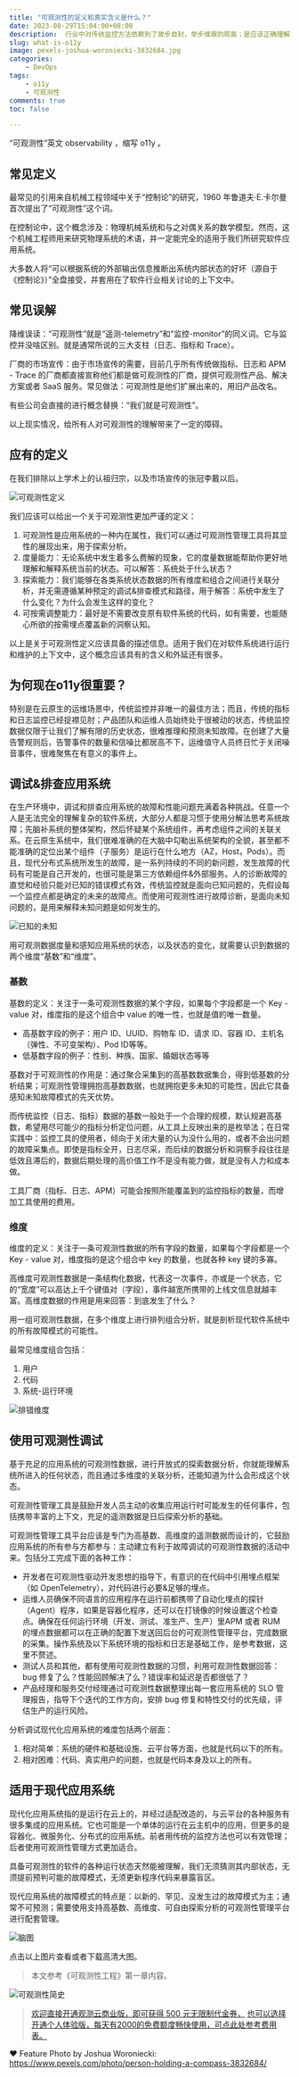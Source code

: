 ```yaml
---
title: "可观测性的定义和真实含义是什么？"
date: 2023-08-29T15:04:00+08:00
description:  行业中对传统监控方法依赖到了故步自封，举步维艰的局面；是应该正确理解和运用可观测性的时候了。
slug: what-is-o11y
image: pexels-joshua-woroniecki-3832684.jpg
categories:
    - DevOps
tags:
    - o11y
    - 可观测性
comments: true
toc: false

---
```


“可观测性”英文 observability ，缩写 o11y 。

## 常见定义

最常见的引用来自机械工程领域中关于“控制论”的研究，1960 年鲁道夫·E.卡尔曼首次提出了“可观测性”这个词。

在控制论中，这个概念涉及：物理机械系统和与之对偶关系的数学模型。然而，这个机械工程师用来研究物理系统的术语，并一定能完全的适用于我们所研究软件应用系统。

大多数人将“可以根据系统的外部输出信息推断出系统内部状态的好坏（源自于《控制论》）”全盘接受，并套用在了软件行业相关讨论的上下文中。

## 常见误解

降维误读：“可观测性”就是“遥测-telemetry”和“监控-monitor”的同义词。它与监控并没啥区别。就是通常所说的三大支柱（日志、指标和 Trace）。

厂商的市场宣传：由于市场宣传的需要，目前几乎所有传统做指标、日志和 APM - Trace 的厂商都直接宣称他们都是做可观测性的厂商，提供可观测性产品、解决方案或者 SaaS 服务。常见做法：可观测性是他们扩展出来的，用旧产品改名。

有些公司会直接的进行概念替换：“我们就是可观测性”。

以上现实情况，给所有人对可观测性的理解带来了一定的障碍。

## 应有的定义

在我们排除以上学术上的认祖归宗，以及市场宣传的张冠李戴以后。

![可观测性定义](o11y-def.jpg)

我们应该可以给出一个关于可观测性更加严谨的定义：

1. 可观测性是应用系统的一种内在属性，我们可以通过可观测性管理工具将其显性的展现出来，用于探索分析。
2. 度量能力：无论系统中发生着多么费解的现象，它的度量数据能帮助你更好地理解和解释系统当前的状态。可以解答：系统处于什么状态？
3. 探索能力：我们能够在各类系统状态数据的所有维度和组合之间进行关联分析，并无需遵循某种预定的调试&排查模式和路径，用于解答：系统中发生了什么变化？为什么会发生这样的变化？
4. 可按需调整能力：最好是不需要改变原有软件系统的代码，如有需要，也能随心所欲的按需埋点覆盖新的洞察认知。

以上是关于可观测性定义应该具备的描述信息。适用于我们在对软件系统进行运行和维护的上下文中，这个概念应该具有的含义和外延还有很多。

## 为何现在o11y很重要？

特别是在云原生的运维场景中，传统监控并非唯一的最佳方法；而且，传统的指标和日志监控已经捉襟见肘；产品团队和运维人员始终处于很被动的状态，传统监控数据仅限于让我们了解有限的历史状态，很难推理和预测未知故障。在创建了大量告警规则后，告警事件的数量和信噪比都居高不下，运维值守人员终日忙于关闭噪音事件，很难聚焦在有意义的事件上。

## 调试&排查应用系统

在生产环境中，调试和排查应用系统的故障和性能问题充满着各种挑战。任意一个人是无法完全的理解复杂的软件系统，大部分人都是习惯于使用分解法思考系统故障；先脑补系统的整体架构，然后怀疑某个系统组件，再考虑组件之间的关联关系。在云原生系统中，我们很难准确的在大脑中勾勒出系统架构的全貌，甚至都不能准确的定位出某个组件（子服务）是运行在什么地方（AZ，Host，Pods）。而且，现代分布式系统所发生的故障，是一系列持续的不同的新问题，发生故障的代码有可能是自己开发的，也很可能是第三方依赖组件&外部服务。人的诊断故障的直觉和经验只能对已知的错误模式有效，传统监控就是面向已知问题的，先假设每一个监控点都是确定的未来的故障点。而使用可观测性进行故障诊断，是面向未知问题的，是用来解释未知问题是如何发生的。

![已知的未知](know-unknow.jpg)

用可观测数据度量和感知应用系统的状态，以及状态的变化，就需要认识到数据的两个维度“基数”和“维度”。

### 基数

基数的定义：关注于一条可观测性数据的某个字段，如果每个字段都是一个 Key - value 对，维度指的是这个组合中 value 的唯一性，也就是值的唯一数量。

* 高基数字段的例子：用户 ID、UUID、购物车 ID、请求 ID、容器 ID、主机名（弹性、不可变架构）、Pod ID等等。
* 低基数字段的例子：性别、种族、国家、婚姻状态等等

基数对于可观测性的作用是：通过聚合采集到的高基数数据集合，得到低基数的分析结果；可观测性管理拥抱高基数数据，也就拥抱更多未知的可能性，因此它具备感知未知故障模式的先天优势。

而传统监控（日志、指标）数据的基数一般处于一个合理的规模，默认规避高基数，希望用尽可能少的指标分析定位问题，从工具上反映出来的是枚举法；在日常实践中：监控工具的使用者，倾向于关闭大量的认为没什么用的，或者不会出问题的故障采集点。即使是指标全开，日志尽采，而后续的数据分析和洞察手段往往是低效且滞后的，数据后期处理的高价值工作不是没有能力做，就是没有人力和成本做。

工具厂商（指标、日志、APM）可能会按照所能覆盖到的监控指标的数量，而增加工具使用的费用。

### 维度

维度的定义：关注于一条可观测性数据的所有字段的数量，如果每个字段都是一个 Key - value 对，维度指的是这个组合中 key 的数量，也就各种 key 键的多寡。

高维度可观测性数据是一条结构化数据，代表这一次事件，亦或是一个状态，它的“宽度”可以高达上千个键值对（字段），事件越宽所携带的上线文信息就越丰富。高维度数据的作用是用来回答：到底发生了什么？

用一组可观测性数据，在多个维度上进行排列组合分析，就是剖析现代软件系统中的所有故障模式的可能性。

最常见维度组合包括：

1. 用户
2. 代码
3. 系统-运行环境

![排错维度](3d.jpg)

## 使用可观测性调试

基于充足的应用系统的可观测性数据，进行开放式的探索数据分析，你就能理解系统所进入的任何状态，而且通过多维度的关联分析，还能知道为什么会形成这个状态。

可观测性管理工具是鼓励开发人员主动的收集应用运行时可能发生的任何事件，包括携带丰富的上下文，充足的遥测数据是日后探索分析的基础。

可观测性管理工具平台应该是专门为高基数、高维度的遥测数据而设计的，它鼓励应用系统的所有参与方都参与：主动建立有利于故障调试的可观测性数据的活动中来。包括分工完成下面的各种工作：

* 开发者在可观测性驱动开发思想的指导下，有意识的在代码中引用埋点框架（如 OpenTelemetry），对代码进行必要&足够的埋点。
* 运维人员确保不同语言的应用程序在运行前都携带了自动化埋点的探针（Agent）程序，如果是容器化程序，还可以在打镜像的时候设置这个检查点。确保在任何运行环境（开发、测试、准生产、生产）里APM 或者 RUM 的埋点数据都可以在正确的配置下发送回后台的可观测性管理平台，完成数据的采集。操作系统及以下系统环境的指标和日志是基础工作，是参考数据，这里不赘述。
* 测试人员和其他，都有使用可观测性数据的习惯，利用可观测性数据回答：bug 修复了么？性能回顾解决了么？错误率和延迟是否都很低了？
* 产品经理和服务交付经理通过可观测性数据整理出每一套应用系统的 SLO 管理报告，指导下个迭代的工作方向，安排 bug 修复和特性交付的优先级，评估生产的运行风险。

分析调试现代化应用系统的难度包括两个层面：

1. 相对简单：系统的硬件和基础设施、云平台等方面，也就是代码以下的所有。
2. 相对困难：代码、真实用户的问题，也就是代码本身及以上的所有。

## 适用于现代应用系统

现代化应用系统指的是运行在云上的，并经过适配改造的，与云平台的各种服务有很多集成的应用系统。它也可能是一个单体的运行在云主机中的应用，但更多的是容器化、微服务化、分布式的应用系统。前者用传统的监控方法也可以有效管理；后者使用可观测性管理方式更加适合。

具备可观测性的软件的各种运行状态天然能被理解，我们无须猜测其内部状态，无须提前预判可能的故障模式，无须更新程序代码来暴露盲区。

现代应用系统的故障模式的特点是：以新的、罕见、没发生过的故障模式为主；通常不可预测；需要使用支持高基数、高维度、可自由探索分析的可观测性管理平台进行配套管理。

![脑图](what-is-o11y.png)

点击以上图片查看或者下载高清大图。

>本文参考《可观测性工程》第一章内容。

![可观测性简史](/img/O11y-infograph.jpg)
> [欢迎直接开通观测云商业版，即可获得 500 元无限制代金券，](https://auth.guance.com/businessRegister?source=martinLiu)
> [也可以选择开通个人体验版，每天有2000的免费额度畅快使用，可点此处参考费用表。](https://www.guance.com/billing#business#China?source=martinLiu)

❤️ Feature Photo by Joshua Woroniecki: <https://www.pexels.com/photo/person-holding-a-compass-3832684/>
